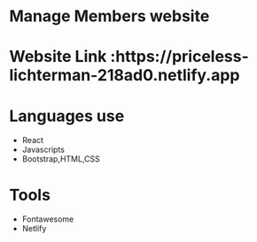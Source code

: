 <h1>Manage Members website</h1>
<h1>Website Link :https://priceless-lichterman-218ad0.netlify.app</h1>
<h1>Languages use</h1>
<ul>
  <li>React</li>
  <li>Javascripts</li>
  <li>Bootstrap,HTML,CSS</li>
</ul>
<h1>Tools</h1>
<ul>
  <li>Fontawesome</li>
  <li>Netlify</li>
</ul>
